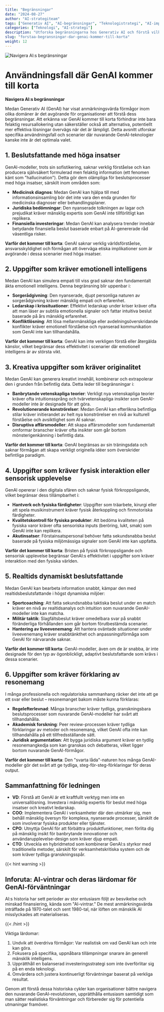 ```yaml
---
title: "Begränsningar"
date: "2024-08-27"
author: "AI-strategiteam"
tags: ["Generativ AI", "AI-begränsningar", "Teknologistrategi", "AI-implementering"]
categories: ["Teknologi", "AI-strategi"]
description: "Utforska begränsningarna hos Generativ AI och förstå vilka användningsfall som är bättre lämpade för traditionella metoder, vilket möjliggör mer informerat beslutsfattande vid AI-adoption."
slug: "forstaa-begransningar-dar-genai-kommer-till-korta"
weight: 12
---
```


![Navigera AI:s begränsningar](/12.png)

# Användningsfall där GenAI kommer till korta
**Navigera AI:s begränsningar**

Medan Generativ AI (GenAI) har visat anmärkningsvärda förmågor inom olika domäner är det avgörande för organisationer att förstå dess begränsningar. Att erkänna var GenAI kommer till korta förhindrar inte bara felaktig resursallokering utan säkerställer också att alternativa, potentiellt mer effektiva lösningar övervägs när det är lämpligt. Detta avsnitt utforskar specifika användningsfall och scenarier där nuvarande GenAI-teknologier kanske inte är det optimala valet.

## 1. Beslutsfattande med höga insatser

GenAI-modeller, trots sin sofistikering, saknar verklig förståelse och kan producera självsäkert formulerad men felaktig information (ett fenomen känt som "hallucination"). Detta gör dem olämpliga för beslutsprocesser med höga insatser, särskilt inom områden som:

- **Medicinsk diagnos**: Medan GenAI kan hjälpa till med informationsinsamling bör det inte vara den enda grunden för medicinska diagnoser eller behandlingsplaner.
- **Juridiska bedömningar**: Den nyanserade tolkningen av lagar och prejudikat kräver mänsklig expertis som GenAI inte tillförlitligt kan replikera.
- **Finansiella investeringar**: Medan GenAI kan analysera trender innebär betydande finansiella beslut baserade enbart på AI-genererade råd väsentliga risker.

**Varför det kommer till korta**: GenAI saknar verklig världsförståelse, ansvarsskyldighet och förmågan att överväga etiska implikationer som är avgörande i dessa scenarier med höga insatser.

## 2. Uppgifter som kräver emotionell intelligens

Medan GenAI kan simulera empati till viss grad saknar den fundamentalt äkta emotionell intelligens. Denna begränsning blir uppenbar i:

- **Sorgerådgivning**: Den nyanserade, djupt personliga naturen av sorgerådgivning kräver mänsklig empati och erfarenhet.
- **Ledarskap i krissituationer**: Effektivt ledarskap under kriser kräver ofta att man läser av subtila emotionella signaler och fattar intuitiva beslut baserade på års mänsklig erfarenhet.
- **Konfliktlösning**: Att lösa mellanmänskliga eller avdelningsöverskridande konflikter kräver emotionell förståelse och nyanserad kommunikation som GenAI inte kan tillhandahålla.

**Varför det kommer till korta**: GenAI kan inte verkligen förstå eller återgälda känslor, vilket begränsar dess effektivitet i scenarier där emotionell intelligens är av största vikt.

## 3. Kreativa uppgifter som kräver originalitet

Medan GenAI kan generera kreativt innehåll, kombinerar och extrapolerar den i grunden från befintlig data. Detta leder till begränsningar i:

- **Banbrytande vetenskapliga teorier**: Verkligt nya vetenskapliga teorier kräver ofta intuitionssprång och tvärvetenskapliga insikter som GenAI-modeller inte är designade för att göra.
- **Revolutionerande konströrelser**: Medan GenAI kan efterlikna befintliga stilar kräver initierandet av helt nya konströrelser en nivå av kulturell förståelse och avsiktlighet som AI saknar.
- **Disruptiva affärsmodeller**: Att skapa affärsmodeller som fundamentalt omformar branscher kräver ofta insikter som går bortom mönsterigenkänning i befintlig data.

**Varför det kommer till korta**: GenAI begränsas av sin träningsdata och saknar förmågan att skapa verkligt originella idéer som överskrider befintliga paradigm.

## 4. Uppgifter som kräver fysisk interaktion eller sensorisk upplevelse

GenAI opererar i den digitala sfären och saknar fysisk förkroppsligande, vilket begränsar dess tillämpbarhet i:

- **Hantverk och fysiska färdigheter**: Uppgifter som träarbete, kirurgi eller att spela musikinstrument kräver fysisk återkoppling och finmotoriska färdigheter.
- **Kvalitetskontroll för fysiska produkter**: Att bedöma kvaliteten på fysiska varor kräver ofta sensoriska inputs (beröring, lukt, smak) som GenAI inte kan replikera.
- **Akutinsatser**: Förstainsatspersonal behöver fatta sekundsnabba beslut baserade på fysiska miljömässiga signaler som GenAI inte kan uppfatta.

**Varför det kommer till korta**: Bristen på fysisk förkroppsligande och sensorisk upplevelse begränsar GenAI:s effektivitet i uppgifter som kräver interaktion med den fysiska världen.

## 5. Realtids dynamiskt beslutsfattande

Medan GenAI kan bearbeta information snabbt, kämpar den med realtidsbeslutsfattande i högst dynamiska miljöer:

- **Sportcoaching**: Att fatta sekundsnabba taktiska beslut under en match kräver en nivå av realtidsanalys och intuition som nuvarande GenAI-modeller inte kan matcha.
- **Militär taktik**: Slagfältsbeslut kräver omedelbara svar på snabbt föränderliga förhållanden som går bortom förutbestämda scenarier.
- **Hantering av liveevenemang**: Att hantera oväntade situationer under liveevenemang kräver snabbtänkthet och anpassningsförmåga som GenAI för närvarande saknar.

**Varför det kommer till korta**: GenAI-modeller, även om de är snabba, är inte designade för den typ av ögonblickligt, adaptivt beslutsfattande som krävs i dessa scenarier.

## 6. Uppgifter som kräver förklaring av resonemang

I många professionella och regulatoriska sammanhang räcker det inte att ge ett svar eller beslut – resonemanget bakom måste kunna förklaras:

- **Regelefterlevnad**: Många branscher kräver tydliga, granskningsbara beslutsprocesser som nuvarande GenAI-modeller har svårt att tillhandahålla.
- **Akademisk forskning**: Peer review-processen kräver tydliga förklaringar av metoder och resonemang, vilket GenAI ofta inte kan tillhandahålla på ett tillfredsställande sätt.
- **Juridisk argumentation**: Att bygga juridiska argument kräver en tydlig resonemangkedja som kan granskas och debatteras, vilket ligger bortom nuvarande GenAI-förmågor.

**Varför det kommer till korta**: Den "svarta låda"-naturen hos många GenAI-modeller gör det svårt att ge tydliga, steg-för-steg-förklaringar för deras output.

## Sammanfattning för ledningen

- **VD**: Förstå att GenAI är ett kraftfullt verktyg men inte en universallösning. Investera i mänsklig expertis för beslut med höga insatser och kreativt ledarskap.
- **COO**: Implementera GenAI i verksamheter där den utmärker sig, men behåll mänsklig översyn för komplexa, nyanserade processer, särskilt de som involverar fysiska produkter eller tjänster.
- **CPO**: Utnyttja GenAI för att förbättra produktfunktioner, men förlita dig på mänsklig insikt för banbrytande innovationer och användarupplevelse-design som kräver djup empati.
- **CTO**: Utveckla en hybridmetod som kombinerar GenAI:s styrkor med traditionella metoder, särskilt för verksamhetskritiska system och de som kräver tydliga granskningsspår.

{{< hint warning >}}

## Inforuta: AI-vintrar och deras lärdomar för GenAI-förväntningar

AI:s historia har sett perioder av stor entusiasm följt av besvikelse och minskad finansiering, kända som "AI-vintrar." De mest anmärkningsvärda inträffade på 1970-talet och sent 1980-tal, när löften om mänsklik AI misslyckades att materialiseras.

{{< /hint >}}

Viktiga lärdomar:
1. Undvik att överdriva förmågor: Var realistisk om vad GenAI kan och inte kan göra.
2. Fokusera på specifika, uppnåbara tillämpningar snarare än generell mänsklik intelligens.
3. Upprätthåll en balanserad investeringsstrategi som inte överförlitar sig på en enda teknologi.
4. Omvärdera och justera kontinuerligt förväntningar baserat på verkliga resultat.

Genom att förstå dessa historiska cykler kan organisationer bättre navigera den nuvarande GenAI-revolutionen, upprätthålla entusiasm samtidigt som man sätter realistiska förväntningar och förbereder sig för potentiella utmaningar framöver.